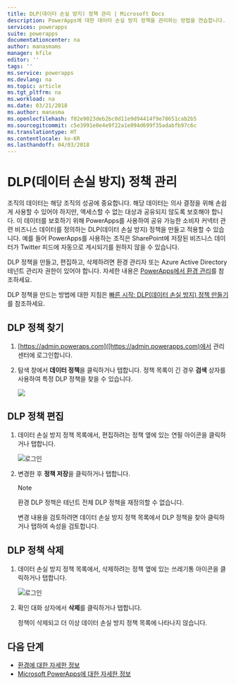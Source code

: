 ```yaml
---
title: DLP(데이터 손실 방지) 정책 관리 | Microsoft Docs
description: PowerApps에 대한 데이터 손실 방지 정책을 관리하는 방법을 연습합니다.
services: powerapps
suite: powerapps
documentationcenter: na
author: manasmams
manager: kfile
editor: ''
tags: ''
ms.service: powerapps
ms.devlang: na
ms.topic: article
ms.tgt_pltfrm: na
ms.workload: na
ms.date: 03/21/2018
ms.author: manasma
ms.openlocfilehash: f02e9023deb2bc0d11e9d94414f9e78651cab2b5
ms.sourcegitcommit: c5e3991e0e4e9f22a1e094d699f35adabfb97c6c
ms.translationtype: HT
ms.contentlocale: ko-KR
ms.lasthandoff: 04/03/2018
---
```

# <a name="manage-data-loss-prevention-dlp-policies"></a>DLP(데이터 손실 방지) 정책 관리
조직의 데이터는 해당 조직의 성공에 중요합니다. 해당 데이터는 의사 결정을 위해 손쉽게 사용할 수 있어야 하지만, 액세스할 수 없는 대상과 공유되지 않도록 보호해야 합니다. 이 데이터를 보호하기 위해 PowerApps를 사용하여 공유 가능한 소비자 커넥터 관련 비즈니스 데이터를 정의하는 DLP(데이터 손실 방지) 정책을 만들고 적용할 수 있습니다. 예를 들어 PowerApps를 사용하는 조직은 SharePoint에 저장된 비즈니스 데이터가 Twitter 피드에 자동으로 게시되기를 원하지 않을 수 있습니다.

DLP 정책을 만들고, 편집하고, 삭제하려면 환경 관리자 또는 Azure Active Directory 테넌트 관리자 권한이 있어야 합니다. 자세한 내용은 [PowerApps에서 환경 관리](environments-administration.md)를 참조하세요.

DLP 정책을 만드는 방법에 대한 지침은 [빠른 시작: DLP(데이터 손실 방지) 정책 만들기](create-dlp-policy.md)를 참조하세요.

## <a name="find-a-dlp-policy"></a>DLP 정책 찾기
1. [https://admin.poweraps.com]([https://admin.powerapps.com)에서 관리 센터에 로그인합니다.
2. 탐색 창에서 **데이터 정책**을 클릭하거나 탭합니다. 정책 목록이 긴 경우 **검색** 상자를 사용하여 특정 DLP 정책을 찾을 수 있습니다.

    ![](./media/prevent-data-loss/data-policies.png)

## <a name="edit-a-dlp-policy"></a>DLP 정책 편집
1. 데이터 손실 방지 정책 목록에서, 편집하려는 정책 옆에 있는 연필 아이콘을 클릭하거나 탭합니다.

    ![로그인](./media/prevent-data-loss/3.png)
2. 변경한 후 **정책 저장**을 클릭하거나 탭합니다.

    > [!NOTE]
    > 환경 DLP 정책은 테넌트 전체 DLP 정책을 재정의할 수 없습니다.
    >
    >

    변경 내용을 검토하려면 데이터 손실 방지 정책 목록에서 DLP 정책을 찾아 클릭하거나 탭하여 속성을 검토합니다.

## <a name="delete-a-dlp-policy"></a>DLP 정책 삭제
1. 데이터 손실 방지 정책 목록에서, 삭제하려는 정책 옆에 있는 쓰레기통 아이콘을 클릭하거나 탭합니다.

    ![로그인](./media/prevent-data-loss/3-delete.png)
4. 확인 대화 상자에서 **삭제**를 클릭하거나 탭합니다.

    정책이 삭제되고 더 이상 데이터 손실 방지 정책 목록에 나타나지 않습니다.

## <a name="next-steps"></a>다음 단계
* [환경에 대한 자세한 정보](environments-administration.md)
* [Microsoft PowerApps에 대한 자세한 정보](../maker/canvas-apps/getting-started.md)
